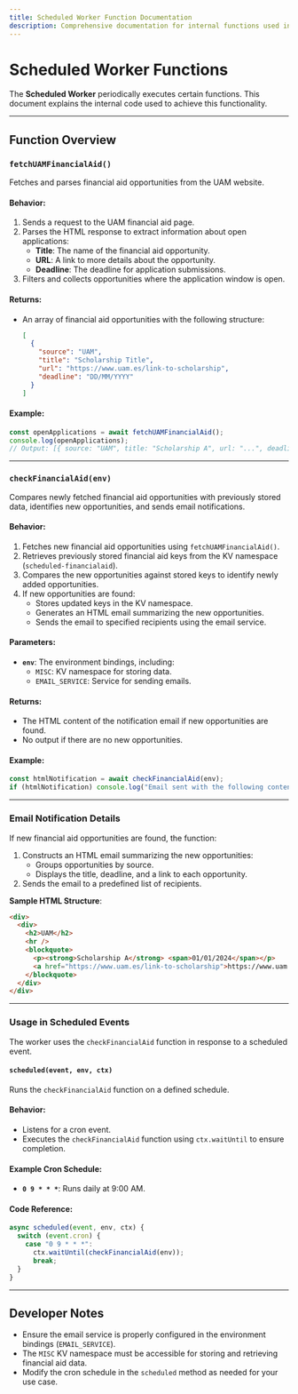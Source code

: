 ```yaml
---
title: Scheduled Worker Function Documentation
description: Comprehensive documentation for internal functions used in the Cloudflare Email Worker.
---
```


# Scheduled Worker Functions

The **Scheduled Worker** periodically executes certain functions. This document explains the internal code used to achieve this functionality.

---

## **Function Overview**

### **`fetchUAMFinancialAid()`**
Fetches and parses financial aid opportunities from the UAM website.

#### **Behavior**:
1. Sends a request to the UAM financial aid page.
2. Parses the HTML response to extract information about open applications:
   - **Title**: The name of the financial aid opportunity.
   - **URL**: A link to more details about the opportunity.
   - **Deadline**: The deadline for application submissions.
3. Filters and collects opportunities where the application window is open.

#### **Returns**:
- An array of financial aid opportunities with the following structure:
  ```json
  [
    {
      "source": "UAM",
      "title": "Scholarship Title",
      "url": "https://www.uam.es/link-to-scholarship",
      "deadline": "DD/MM/YYYY"
    }
  ]
  ```

#### **Example**:
```javascript
const openApplications = await fetchUAMFinancialAid();
console.log(openApplications);
// Output: [{ source: "UAM", title: "Scholarship A", url: "...", deadline: "01/01/2024" }]
```

---

### **`checkFinancialAid(env)`**
Compares newly fetched financial aid opportunities with previously stored data, identifies new opportunities, and sends email notifications.

#### **Behavior**:
1. Fetches new financial aid opportunities using `fetchUAMFinancialAid()`.
2. Retrieves previously stored financial aid keys from the KV namespace (`scheduled-financialaid`).
3. Compares the new opportunities against stored keys to identify newly added opportunities.
4. If new opportunities are found:
   - Stores updated keys in the KV namespace.
   - Generates an HTML email summarizing the new opportunities.
   - Sends the email to specified recipients using the email service.

#### **Parameters**:
- **`env`**: The environment bindings, including:
  - `MISC`: KV namespace for storing data.
  - `EMAIL_SERVICE`: Service for sending emails.

#### **Returns**:
- The HTML content of the notification email if new opportunities are found.
- No output if there are no new opportunities.

#### **Example**:
```javascript
const htmlNotification = await checkFinancialAid(env);
if (htmlNotification) console.log("Email sent with the following content:", htmlNotification);
```

---

### **Email Notification Details**
If new financial aid opportunities are found, the function:
1. Constructs an HTML email summarizing the new opportunities:
   - Groups opportunities by source.
   - Displays the title, deadline, and a link to each opportunity.
2. Sends the email to a predefined list of recipients.

**Sample HTML Structure**:
```html
<div>
  <div>
    <h2>UAM</h2>
    <hr />
    <blockquote>
      <p><strong>Scholarship A</strong> <span>01/01/2024</span></p>
      <a href="https://www.uam.es/link-to-scholarship">https://www.uam.es/link-to-scholarship</a>
    </blockquote>
  </div>
</div>
```

---

### **Usage in Scheduled Events**
The worker uses the `checkFinancialAid` function in response to a scheduled event.

#### **`scheduled(event, env, ctx)`**
Runs the `checkFinancialAid` function on a defined schedule.

#### **Behavior**:
- Listens for a cron event.
- Executes the `checkFinancialAid` function using `ctx.waitUntil` to ensure completion.

#### **Example Cron Schedule**:
- **`0 9 * * *`**: Runs daily at 9:00 AM.

#### **Code Reference**:
```javascript
async scheduled(event, env, ctx) {
  switch (event.cron) {
    case "0 9 * * *":
      ctx.waitUntil(checkFinancialAid(env));
      break;
  }
}
```

---

## **Developer Notes**
- Ensure the email service is properly configured in the environment bindings (`EMAIL_SERVICE`).
- The `MISC` KV namespace must be accessible for storing and retrieving financial aid data.
- Modify the cron schedule in the `scheduled` method as needed for your use case.
